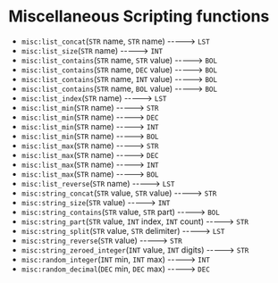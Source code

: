 # Miscellaneous Scripting functions

- `misc:list_concat`(`STR` name, `STR` name) -----> `LST`
- `misc:list_size`(`STR` name) -----> `INT`
- `misc:list_contains`(`STR` name, `STR` value) -----> `BOL`
- `misc:list_contains`(`STR` name, `DEC` value) -----> `BOL`
- `misc:list_contains`(`STR` name, `INT` value) -----> `BOL`
- `misc:list_contains`(`STR` name, `BOL` value) -----> `BOL`
- `misc:list_index`(`STR` name) -----> `LST`
- `misc:list_min`(`STR` name) -----> `STR`
- `misc:list_min`(`STR` name) -----> `DEC`
- `misc:list_min`(`STR` name) -----> `INT`
- `misc:list_min`(`STR` name) -----> `BOL`
- `misc:list_max`(`STR` name) -----> `STR`
- `misc:list_max`(`STR` name) -----> `DEC`
- `misc:list_max`(`STR` name) -----> `INT`
- `misc:list_max`(`STR` name) -----> `BOL`
- `misc:list_reverse`(`STR` name) -----> `LST`
- `misc:string_concat`(`STR` value, `STR` value) -----> `STR`
- `misc:string_size`(`STR` value) -----> `INT`
- `misc:string_contains`(`STR` value, `STR` part) -----> `BOL`
- `misc:string_part`(`STR` value, `INT` index, `INT` count) -----> `STR`
- `misc:string_split`(`STR` value, `STR` delimiter) -----> `LST`
- `misc:string_reverse`(`STR` value) -----> `STR`
- `misc:string_zeroed_integer`(`INT` value, `INT` digits) -----> `STR`
- `misc:random_integer`(`INT` min, `INT` max) -----> `INT`
- `misc:random_decimal`(`DEC` min, `DEC` max) -----> `DEC`

